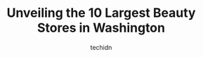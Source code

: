 ---
layout: ampstory
image: https://i0.wp.com/paketmu.com/wp-content/uploads/2023/06/saloncentric-0-in-washington-1686366784.jpeg?resize=640,853
author: techidn
featured: false
description: Explore the diverse Beauty Store scene in Washington, home to an incredible selection of 10 establishments catering to every taste. Whether youre in search of iconic favorites or undiscover
title: Unveiling the 10 Largest Beauty Stores in Washington
cover:
   title: Unveiling the 10 Largest Beauty Stores in Washington
   subtitle: RICKPATE
   background: https://paketmu.com/wp-content/uploads/2023/06/saloncentric-0-in-washington-1686366784.jpeg

pages: 
 - layout: thirds
   top: <h1>#1 Hair Art Beauty Outlet & Salon</h1>
   bottom: "<p>OK so the only reason I didnt give this place. A 5 star is one day when I was in there with my children. There is people grabbing stuff and throwing it into backpacks.Th</p>"
   background: https://paketmu.com/wp-content/uploads/2023/06/saloncentric-1-in-washington-1686366785.jpeg
   backgroundblur: true
 - layout: thirds
   top: <h1>#2 QUEENS HAIR & BEAUTY SUPPLY</h1>
   bottom: "<p>Came in to get braiding hair. Love the vibe the moment you walk in. All smiles and hellos! They dont stalk you or give you dirty looks. They assist you when you look p</p>"
   background: https://paketmu.com/wp-content/uploads/2023/06/saloncentric-2-in-washington-1686366786.jpeg
   cta:
      link: https://paketmu.com/unveiling-the-10-largest-beauty-stores-in-washington/
      text: Unveiling the 10 Largest Beauty Stores in Washington
 - layout: thirds
   top: <h1>#3 Ulta Beauty</h1>
   bottom: "<p>Ulta has a very good selection of make-up, hair and beauty products.   The location I visited was clean and well organized.  So that part is great. However, in my experie</p>"
   background: https://paketmu.com/wp-content/uploads/2023/06/saloncentric-3-in-washington-1686366787.jpeg
   cta:
      link: https://paketmu.com/unveiling-the-10-largest-beauty-stores-in-washington/
      text: Unveiling the 10 Largest Beauty Stores in Washington
 - layout: thirds
   top: <h1>#4 Best Beauty Supply Since 1994 - The BEST Hair Store</h1>
   bottom: "<p>18700 33rd Ave W Suite C, Lynnwood, WA 98037, United States</p>"
   background: https://images.unsplash.com/photo-1527066579998-dbbae57f45ce?ixlib=rb-4.0.3&ixid=MnwxMjA3fDB8MHxwaG90by1wYWdlfHx8fGVufDB8fHx8&auto=format&fit=crop&w=640&h=853&q=80
   cta:
      link: https://paketmu.com/unveiling-the-10-largest-beauty-stores-in-washington/
      text: Unveiling the 10 Largest Beauty Stores in Washington
 - layout: thirds
   top: <h1>#5 Western Beauty Supply</h1>
   bottom: "<p>2215 Rainier Ave S, Seattle, WA 98144, United States</p>"
   background: https://images.unsplash.com/photo-1553949345-eb786bb3f7ba?ixlib=rb-4.0.3&ixid=MnwxMjA3fDB8MHxwaG90by1wYWdlfHx8fGVufDB8fHx8&auto=format&fit=crop&w=640&h=853&q=80
   cta:
      link: https://paketmu.com/unveiling-the-10-largest-beauty-stores-in-washington/
      text: Unveiling the 10 Largest Beauty Stores in Washington
 - layout: thirds
   top: <h1>#6 Bath & Body Works</h1>
   bottom: "<p>Sp #1545, 467 Southcenter Mall, Seattle, WA 98188, United States</p>"
   background: https://images.unsplash.com/photo-1496096265110-f83ad7f96608?ixlib=rb-4.0.3&ixid=MnwxMjA3fDB8MHxwaG90by1wYWdlfHx8fGVufDB8fHx8&auto=format&fit=crop&w=640&h=853&q=80
   cta:
      link: https://paketmu.com/unveiling-the-10-largest-beauty-stores-in-washington/
      text: Unveiling the 10 Largest Beauty Stores in Washington
 - layout: thirds
   top: <h1>#7 Lush Cosmetics</h1>
   bottom: "<p>128-575 Bellevue Square, Bellevue, WA 98004, United States</p>"
   background: https://images.unsplash.com/photo-1632260260864-caf7fde5ec36?ixlib=rb-4.0.3&ixid=MnwxMjA3fDB8MHxwaG90by1wYWdlfHx8fGVufDB8fHx8&auto=format&fit=crop&w=640&h=853&q=80
   cta:
      link: https://paketmu.com/unveiling-the-10-largest-beauty-stores-in-washington/
      text: Unveiling the 10 Largest Beauty Stores in Washington
 - layout: thirds
   middle: Continue reading...
   background: https://images.unsplash.com/photo-1522441815192-d9f04eb0615c?ixlib=rb-4.0.3&ixid=MnwxMjA3fDB8MHxwaG90by1wYWdlfHx8fGVufDB8fHx8&auto=format&fit=crop&w=640&h=853&q=80
   cta:
      link: https://paketmu.com/unveiling-the-10-largest-beauty-stores-in-washington/
      text: Unveiling the 10 Largest Beauty Stores in Washington
      
---